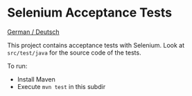 Selenium Acceptance Tests
================

[German / Deutsch](LIESMICH.md)

This project contains acceptance tests with Selenium. Look at
`src/test/java` for the source code of the tests.

To run:

- Install Maven
- Execute `mvn test` in this subdir
